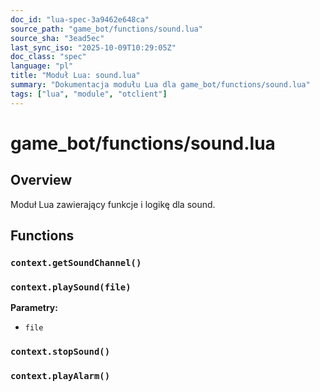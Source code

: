 ```yaml
---
doc_id: "lua-spec-3a9462e648ca"
source_path: "game_bot/functions/sound.lua"
source_sha: "3ead5ec"
last_sync_iso: "2025-10-09T10:29:05Z"
doc_class: "spec"
language: "pl"
title: "Moduł Lua: sound.lua"
summary: "Dokumentacja modułu Lua dla game_bot/functions/sound.lua"
tags: ["lua", "module", "otclient"]
---
```


# game_bot/functions/sound.lua

## Overview

Moduł Lua zawierający funkcje i logikę dla sound.

## Functions

### `context.getSoundChannel()`

### `context.playSound(file)`

**Parametry:**

- `file`

### `context.stopSound()`

### `context.playAlarm()`
